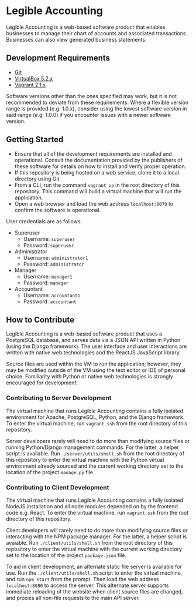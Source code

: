 # Legible Accounting

Legible Accounting is a web-based software product that enables businesses to
manage their chart of accounts and associated transactions. Businesses can also
view generated business statements.

## Development Requirements

* [Git](https://git-scm.com/)
* [VirtualBox 5.2.x](https://www.virtualbox.org/)
* [Vagrant 2.1.x](https://www.vagrantup.com/)

Software versions other than the ones specified may work, but it is not
recommended to deviate from these requirements. Where a flexible version range
is provided (e.g. 1.0.x), consider using the lowest software version in said
range (e.g. 1.0.0) if you encounter issues with a newer software version.

## Getting Started

* Ensure that all of the development requirements are installed and
  operational. Consult the documentation provided by the publishers of these
  software for details on how to install and verify proper operation.
* If this repository is being hosted on a web service, clone it to a local
  directory using Git.
* From a CLI, run the command `vagrant up` in the root directory of this
  repository. This command will build a virtual machine that will run the
  application.
* Open a web browser and load the web address `localhost:8079` to confirm the
  software is operational.

User credentials are as follows:
* Superuser
  - Username: `superuser`
  - Password: `superuser`
* Administrator
  - Username: `administrator1`
  - Password: `administrator`
* Manager
  - Username: `manager1`
  - Password: `manager`
* Accountant
  - Username: `accountant1`
  - Password: `accountant`

## How to Contribute

Legible Accounting is a web-based software product that uses a PostgreSQL
database, and serves data via a JSON API written in Python (using the Django
framework). The user interface and user interactions are written with native
web technologies and the ReactJS JavaScript library.

Source files are used within the VM to run the application; however, they may
be modified outside of the VM using the text editor or IDE of personal choice.
Familiarity with Python or native web technologies is strongly encouraged for
development.

### Contributing to Server Development

The virtual machine that runs Legible Accounting contains a fully isolated
environment for Apache, PostgreSQL, Python, and the Django framework. To enter
the virtual machine, run `vagrant ssh` from the root directory of this
repository.

Server developers rarely will need to do more than modifying source files or
running Python/Django management commands. For the latter, a helper script is
available. Run `./server/utils/shell.sh` from the root directory of this
repository to enter the virtual machine with the Python virtual environment
already sourced and the current working directory set to the location of the
project `manage.py` file.

### Contributing to Client Development

The virtual machine that runs Legible Accounting contains a fully isolated
NodeJS installation and all node modules depended on by the frontend code
e.g. React. To enter the virtual machine, run `vagrant ssh` from the root
directory of this repository.

Client developers will rarely need to do more than modifying source files or
interacting with the NPM package manager. For the latter, a helper script is
avaiable. Run `./client/utils/shell.sh` from the root directory of this
repository to enter the virtual machine with the current working directory set
to the location of the project `package.json` file.

To aid in client development, an alternate static file server is available for
use. Run the `./client/utils/shell.sh` script to enter the virtual machine, and
run `npm start` from the prompt. Then load the web address `localhost:8080` to
access the server. This alternate server supports immediate reloading of the
website when client source files are changed, and proxies all non-file
requests to the main API server.

